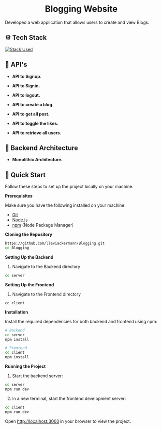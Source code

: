 <h1 align="center">Blogging Website</h1>

Developed a web application that allows users to create and view Blogs.


## <a name="tech-stack">⚙️ Tech Stack</a>

[![Stack Used](https://skillicons.dev/icons?i=next,html,ts,tailwind,nodejs,express,npm,mongodb)](https://skillicons.dev)

## <a name="features">🔋 **API's**</a>

- **API to Signup.**

- **API to Signin.**
  
- **API to logout.**

- **API to create a blog.**

- **API to get all post.**

- **API to toggle the likes.**

- **API to retrieve all users.**




## <a name="features">🔋 **Backend Architecture**</a>

- **Monolithic Architecture.**




## <a name="quick-start">🤸 Quick Start</a>

Follow these steps to set up the project locally on your machine.

**Prerequisites**

Make sure you have the following installed on your machine:

- [Git](https://git-scm.com/)
- [Node.js](https://nodejs.org/en)
- [npm](https://www.npmjs.com/) (Node Package Manager)

**Cloning the Repository**

```bash
https://github.com/lleviackermann/Blogging.git
cd Blogging
```

**Setting Up the Backend**

1. Navigate to the Backend  directory
   
```bash
cd server
```



**Setting Up the Frontend**
   
1. Navigate to the Frontend directory
```
cd client
```

**Installation**

Install the required dependencies for both backend and frontend using npm:

```bash
# Backend
cd server
npm install

# Frontend
cd client
npm install
```


**Running the Project**
1. Start the backend server:
```bash
cd server
npm run dev 
```
2. In a new terminal, start the frontend development server:
```bash
cd client
npm run dev 
```  

Open [http://localhost:3000](http://localhost:3000) in your browser to view the project.
